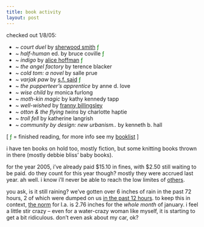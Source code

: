 ```yaml
---
title: book activity
layout: post
---
```


checked out 1/8/05:

  * ~ *court duel* by [sherwood smith][1] <span style="color: green;">&#402;</span>
  * ~ *half-human* ed. by bruce coville <span style="color: green;">&#402;</span>
  * ~ *indigo* by [alice hoffman][2] <span style="color: green;">&#402;</span>
  * ~ *the angel factory* by terence blacker
  * ~ *cold tom: a novel* by salle prue
  * ~ *varjak paw* by [s.f. said][3] <span style="color: green;">&#402;</span>
  * ~ *the pupperteer&#8217;s apprentice* by anne d. love
  * ~ *wise child* by monica furlong
  * ~ *moth-kin magic* by kathy kennedy tapp
  * ~ *well-wished* by [franny billingsley][4]
  * ~ *otton & the flying twins* by charlotte haptie
  * ~ *troll fell* by katherine langrish
  * ~ *community by design: new urbanism..* by kenneth b. hall

[ <span style="color: green;">&#402;</span> = finished reading, for more info see my [booklist][5] ]

i have ten books on hold too, mostly fiction, but some knitting books thrown in there (mostly debbie bliss&#8217; baby books). 

for the year 2005, i&#8217;ve already paid $15.10 in fines, with $2.50 still waiting to be paid. do they count for this year though? mostly they were accrued last year. ah well. i know i&#8217;ll never be able to reach the low limites of [others][6].

you ask, is it still raining? we&#8217;ve gotten over 6 inches of rain in the past 72 hours, 2 of which were dumped on us [in the past 12 hours][7]. to keep this in context, [the norm][8] for l.a. is 2.76 inches for the *whole month* of january. i feel a little stir crazy &#8211; even for a water-crazy woman like myself, it is starting to get a bit ridiculous. don&#8217;t even ask about my car, ok?

 [1]: http://www.sff.net/people/Sherwood/'
 [2]: http://www.alicehoffman.com/
 [3]: http://www.varjakpaw.com/
 [4]: http://www.frannybillingsley.com/
 [5]: http://mellowtrouble.net/booklist
 [6]: http://www.etches-johnson.com/index.php?p=1563
 [7]: http://ladpw.org/wrd/precip/index.cfm
 [8]: http://www.losangelesalmanac.com/topics/Weather/we02.htm#Rain